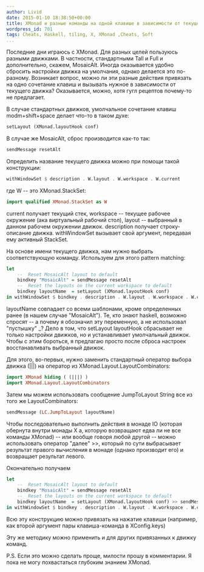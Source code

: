 ```yaml
---
author: Livid
date: 2015-01-10 18:38:50+00:00
title: XMonad и разные команды на одной клавише в зависимости от текущего layout
wordpress_id: 701
tags: Cheats, Haskell, tiling, X, XMonad ,Cheats, Soft
...
```


Последние дни играюсь с XMonad. Для разных целей пользуюсь разными
движками. В частности, стандартными Tall и Full и дополнительно, скажем,
MosaicAlt. Иногда оказывается удобно сбросить настройки движка на
умолчания, однако делается это по-разному. Возникает вопрос, можно ли
эти разные действия привязать на одно сочетание клавиш и вызывать нужное
в зависимости от текущего движка? Оказывается, можно, хотя гугл рецептов
почему-то не предлагает.

<!--more-->


В случае стандартных движков, умолчальное сочетание клавиш
modm+shift+space делает что-то в таком духе:

```haskell
setLayout (XMonad.layoutHook conf)
```


В случае же MosaicAlt, сброс производится как-то так:

```haskell
sendMessage resetAlt
```



Определить название текущего движка можно при помощи такой конструкции:

```haskell
withWindowSet $ description . W.layout . W.workspace . W.current
```

где W -- это XMonad.StackSet:

```haskell
import qualified XMonad.StackSet as W
```


current получает текущий стек, workspace -- текущее рабочее окружение
(ака виртуальный рабочий стол), layout -- выбранный в данном рабочем
окружении движок. description получает строку-описание движка.
withWindowSet вызывает свой аргумент, передавая ему активный StackSet.

На основе имени текущего движка, нам нужно выбрать соответствующую
команду. Используем для этого pattern matching:

```haskell
let
    --  Reset MosaicAlt layout to default
    bindkey "MosaicAlt" = sendMessage resetAlt
    --  Reset the layouts on the current workspace to default
    bindkey layoutName  = setLayout (XMonad.layoutHook conf)
in withWindowSet $ bindkey . description . W.layout . W.workspace . W.current)
```



layoutName совпадает со всеми шаблонами, кроме определенных ранее (в
нашем случае "MosaicAlt"). Те, кто знают haskell, возможно спросят -- а
почему я обозначил эту переменную, а не использовал "пустышку" \_? Дело
в том, что setLayout layoutHook сбрасывает не только настройки движков,
но и устанавливает умолчальный движок. Чтобы с этим бороться, я
предлагаю просто после сброса настроек восстанавливать выбранный
движок.

Для этого, во-первых, нужно заменить стандартный оператор выбора движка
(|||) на оператор из XMonad.Layout.LayoutCombinators:

```haskell
import XMonad hiding ( (|||) )
import XMonad.Layout.LayoutCombinators
```


Затем мы можем использовать сообщение JumpToLayout String все из того же
LayoutCombinators:

```haskell
sendMessage (LC.JumpToLayout layoutName)
```


Чтобы последовательно выполнить действия в монаде IO (которая обернута
внутри монады X a, которую возвращают едва ли не все команды XMonad) --
или вообще говоря любой другой -- можно использовать оператор
"далее" \>\>, который по сути выбрасывает результат правого вычисления в
монаде (однако производит его) и возвращает результат левого.

Окончательно получаем

```haskell
let
    --  Reset MosaicAlt layout to default
    bindkey "MosaicAlt" = sendMessage resetAlt
    --  Reset the layouts on the current workspace to default
    bindkey layoutName  = setLayout (XMonad.layoutHook conf) >> sendMessage (JumpToLayout layoutName)
in withWindowSet $ bindkey . description . W.layout . W.workspace . W.current)
```



Всю эту конструкцию можно привязать на нажатие клавиши (например, как
второй аргумент пары клавиша-команда в XConfig.keys)

Эту же методику можно применить и для других привязанных к движку
команд.

P.S. Если это можно сделать проще, милости прошу в комментарии. Я пока
не могу похвастаться глубоким знанием XMonad.
